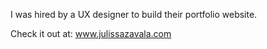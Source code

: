 I was hired by a UX designer to build their portfolio website.

Check it out at: www.julissazavala.com